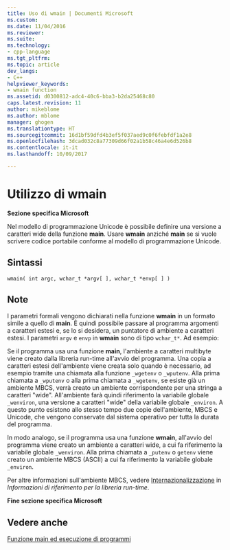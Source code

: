 ```yaml
---
title: Uso di wmain | Documenti Microsoft
ms.custom: 
ms.date: 11/04/2016
ms.reviewer: 
ms.suite: 
ms.technology:
- cpp-language
ms.tgt_pltfrm: 
ms.topic: article
dev_langs:
- C++
helpviewer_keywords:
- wmain function
ms.assetid: d0300812-adc4-40c6-bba3-b2da25468c80
caps.latest.revision: 11
author: mikeblome
ms.author: mblome
manager: ghogen
ms.translationtype: HT
ms.sourcegitcommit: 16d1bf59dfd4b3ef5f037aed9c0f6febfdf1a2e8
ms.openlocfilehash: 3dcad032c8a77309d66f02a1b58c46a4e6d526b8
ms.contentlocale: it-it
ms.lasthandoff: 10/09/2017

---
```

# <a name="using-wmain"></a>Utilizzo di wmain
**Sezione specifica Microsoft**  
  
 Nel modello di programmazione Unicode è possibile definire una versione a caratteri wide della funzione **main**. Usare **wmain** anziché **main** se si vuole scrivere codice portabile conforme al modello di programmazione Unicode.  
  
## <a name="syntax"></a>Sintassi  
  
```  
wmain( int argc, wchar_t *argv[ ], wchar_t *envp[ ] )  
```  
  
## <a name="remarks"></a>Note  
 I parametri formali vengono dichiarati nella funzione **wmain** in un formato simile a quello di **main**. È quindi possibile passare al programma argomenti a caratteri estesi e, se lo si desidera, un puntatore di ambiente a caratteri estesi. I parametri `argv` e `envp` in **wmain** sono di tipo `wchar_t*`. Ad esempio:  
  
 Se il programma usa una funzione **main**, l'ambiente a caratteri multibyte viene creato dalla libreria run-time all'avvio del programma. Una copia a caratteri estesi dell'ambiente viene creata solo quando è necessario, ad esempio tramite una chiamata alla funzione `_wgetenv` o `_wputenv`. Alla prima chiamata a `_wputenv` o alla prima chiamata a `_wgetenv`, se esiste già un ambiente MBCS, verrà creato un ambiente corrispondente per una stringa a caratteri "wide". All'ambiente farà quindi riferimento la variabile globale `_wenviron`, una versione a caratteri "wide" della variabile globale `_environ`. A questo punto esistono allo stesso tempo due copie dell'ambiente, MBCS e Unicode, che vengono conservate dal sistema operativo per tutta la durata del programma.  
  
 In modo analogo, se il programma usa una funzione **wmain**, all'avvio del programma viene creato un ambiente a caratteri wide, a cui fa riferimento la variabile globale `_wenviron`. Alla prima chiamata a `_putenv` o `getenv` viene creato un ambiente MBCS (ASCII) a cui fa riferimento la variabile globale `_environ`.  
  
 Per altre informazioni sull'ambiente MBCS, vedere [Internazionalizzazione](../c-runtime-library/internationalization.md) in *Informazioni di riferimento per la libreria run-time*.  
  
 **Fine sezione specifica Microsoft**  
  
## <a name="see-also"></a>Vedere anche  
 [Funzione main ed esecuzione di programmi](../c-language/main-function-and-program-execution.md)
